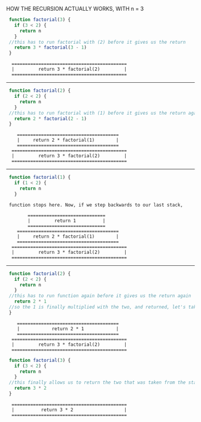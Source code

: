 HOW THE RECURSION ACTUALLY WORKS, WITH n = 3

```js
 function factorial(3) {
   if (3 < 2) {
     return n
   }
 //this has to run factorial with (2) before it gives us the return
   return 3 * factorial(3 - 1)
 }
```

```
  ===========================================
  |         return 3 * factorial(2)         |
  ===========================================
```
**************************************************************************************

```js
 function factorial(2) {
   if (2 < 2) {
     return n
   }
 //this has to run factorial with (1) before it gives us the return again
   return 2 * factorial(2 - 1)
 }
```

```
    ======================================
    |     return 2 * factorial(1)        |
    ======================================
  ===========================================
  |         return 3 * factorial(2)         |
  ===========================================
```
**************************************************************************************

```js
 function factorial(1) {
   if (1 < 2) {
     return n
   }
```

```
 function stops here. Now, if we step backwards to our last stack,

        =============================
        |         return 1          |
        =============================
    ======================================
    |     return 2 * factorial(1)        |
    ======================================
  ===========================================
  |         return 3 * factorial(2)         |
  ===========================================
```
**************************************************************************************
```js
 function factorial(2) {
   if (2 < 2) {
     return n
   }
 //this has to run function again before it gives us the return again
   return 2 * 1
 //so the 1 is finally multiplied with the two, and returned, let's take one more step back up the stack
 }
```

```
    ======================================
    |            return 2 * 1            |
    ======================================
  ===========================================
  |         return 3 * factorial(2)         |
  ===========================================
```

```js
 function factorial(3) {
   if (3 < 2) {
     return n
   }
 //this finally allows us to return the two that was taken from the stack above, with the result being 6
   return 3 * 2
 }
```

```
  ===========================================
  |          return 3 * 2                   |
  ===========================================
```